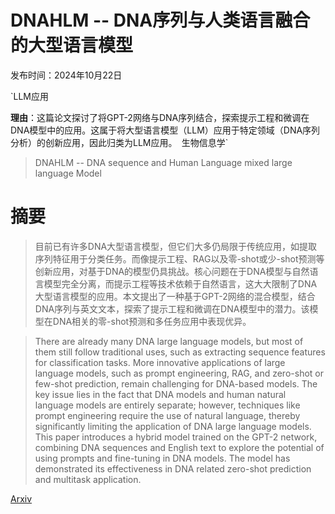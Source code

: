# DNAHLM -- DNA序列与人类语言融合的大型语言模型

发布时间：2024年10月22日

`LLM应用

**理由**：这篇论文探讨了将GPT-2网络与DNA序列结合，探索提示工程和微调在DNA模型中的应用。这属于将大型语言模型（LLM）应用于特定领域（DNA序列分析）的创新应用，因此归类为LLM应用。` `生物信息学`

> DNAHLM -- DNA sequence and Human Language mixed large language Model

# 摘要

> 目前已有许多DNA大型语言模型，但它们大多仍局限于传统应用，如提取序列特征用于分类任务。而像提示工程、RAG以及零-shot或少-shot预测等创新应用，对基于DNA的模型仍具挑战。核心问题在于DNA模型与自然语言模型完全分离，而提示工程等技术依赖于自然语言，这大大限制了DNA大型语言模型的应用。本文提出了一种基于GPT-2网络的混合模型，结合DNA序列与英文文本，探索了提示工程和微调在DNA模型中的潜力。该模型在DNA相关的零-shot预测和多任务应用中表现优异。

> There are already many DNA large language models, but most of them still follow traditional uses, such as extracting sequence features for classification tasks. More innovative applications of large language models, such as prompt engineering, RAG, and zero-shot or few-shot prediction, remain challenging for DNA-based models. The key issue lies in the fact that DNA models and human natural language models are entirely separate; however, techniques like prompt engineering require the use of natural language, thereby significantly limiting the application of DNA large language models. This paper introduces a hybrid model trained on the GPT-2 network, combining DNA sequences and English text to explore the potential of using prompts and fine-tuning in DNA models. The model has demonstrated its effectiveness in DNA related zero-shot prediction and multitask application.

[Arxiv](https://arxiv.org/abs/2410.16917)